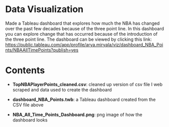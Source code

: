 <h1>Data Visualization</h1>

 Made a Tableau dashboard that explores how much the NBA has changed over the past few decades because of the three point line. In this dashboard you can explore change that has occurred because of the introduction of the three point line. The dashboard can be viewed by clicking this link: 
 https://public.tableau.com/app/profile/arya.miryala/viz/dashboard_NBA_Points/NBAAllTimePoints?publish=yes



<h1>Contents</h1>

- <b>TopNBAPlayerPoints_cleaned.csv</b>: cleaned up version of csv file I web scraped and data used to create the dashboard

- <b>dashboard_NBA_Points.twb</b>: a Tableau dashboard created from the CSV file above 

- <b>NBA_All_Time_Points_Dashboard.png</b>: png image of how the dashboard looks 




